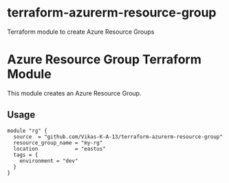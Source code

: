 # terraform-azurerm-resource-group
Terraform module to create Azure Resource Groups
# Azure Resource Group Terraform Module

This module creates an Azure Resource Group.

## Usage

```hcl
module "rg" {
  source  = "github.com/Vikas-K-A-13/terraform-azurerm-resource-group"
  resource_group_name = "my-rg"
  location            = "eastus"
  tags = {
    environment = "dev"
  }
}
